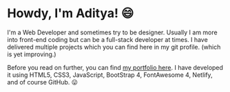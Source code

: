 # Howdy, I'm Aditya! 😄

I'm a Web Developer and sometimes try to be designer. Usually I am more into front-end coding but can be a full-stack developer at times. I have delivered multiple projects which you can find here in my git profile. (which is yet improving.)

Before you read on further, you can find [my portfolio here](https://adityabhutada.com). I have developed it using HTML5, CSS3, JavaScript, BootStrap 4, FontAwesome 4, Netlify, and of course GitHub. 😛
